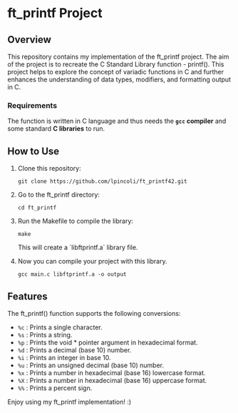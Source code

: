 <h1>ft_printf Project</h1>

<h2>Overview</h2>

<p>This repository contains my implementation of the ft_printf project. The aim of the project is to recreate the C Standard Library function - printf(). This project helps to explore the concept of variadic functions in C and further enhances the understanding of data types, modifiers, and formatting output in C.</p>


### Requirements

The function is written in C language and thus needs the **`gcc` compiler** and some standard **C libraries** to run.

<h2>How to Use</h2>

<ol>
  <li>Clone this repository:</li>
  <pre><code>git clone https://github.com/lpincoli/ft_printf42.git</code></pre>

  <li>Go to the ft_printf directory:</li>
  <pre><code>cd ft_printf</code></pre>

  <li>Run the Makefile to compile the library:</li>
  <pre><code>make</code></pre>

  <p>This will create a `libftprintf.a` library file.</p>

  <li>Now you can compile your project with this library.</li>
  <pre><code>gcc main.c libftprintf.a -o output</code></pre>
</ol>

<h2>Features</h2>

<p>The ft_printf() function supports the following conversions:</p>

<ul>
  <li><code>%c</code> : Prints a single character.</li>
  <li><code>%s</code> : Prints a string.</li>
  <li><code>%p</code> : Prints the void * pointer argument in hexadecimal format.</li>
  <li><code>%d</code> : Prints a decimal (base 10) number.</li>
  <li><code>%i</code> : Prints an integer in base 10.</li>
  <li><code>%u</code> : Prints an unsigned decimal (base 10) number.</li>
  <li><code>%x</code> : Prints a number in hexadecimal (base 16) lowercase format.</li>
  <li><code>%X</code> : Prints a number in hexadecimal (base 16) uppercase format.</li>
  <li><code>%%</code> : Prints a percent sign.</li>
</ul>

<p>Enjoy using my ft_printf implementation! :)</p>

